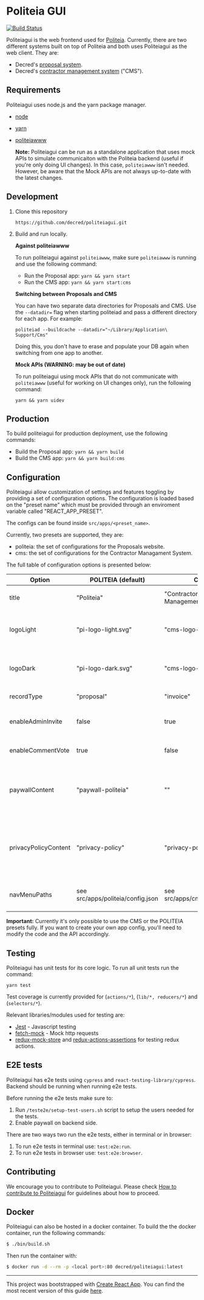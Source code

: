 # Politeia GUI

[![Build Status](https://github.com/decred/politeiagui/workflows/Build%20and%20Test/badge.svg)](https://github.com/decred/politeiagui/actions)

Politeiagui is the web frontend used for [Politeia](https://github.com/decred/politeia). Currently,
there are two different systems built on top of Politeia and both uses Politeiagui as the web client. They are:

- Decred's [proposal system](https://proposals.decred.org/).
- Decred's [contractor management system](https://cms.decred.org/) ("CMS").

## Requirements

Politeiagui uses node.js and the yarn package manager.

- [node](https://nodejs.org/en/download/)
- [yarn](https://yarnpkg.com/en/)
- [politeiawww](https://github.com/decred/politeia)

  **Note:** Politeiagui can be run as a standalone application that uses mock APIs to simulate communicaiton with the Politeia backend (useful if you're only doing UI changes). In this case, `politeiawww` isn't needed. However, be aware that the Mock APIs are not always up-to-date with the latest changes.

## Development

1. Clone this repository

   `https://github.com/decred/politeiagui.git`

2. Build and run locally.

   **Against politeiawww**

   To run politeiagui against `politeiawww`, make sure `politeiawww` is running and use the following command:

   - Run the Proposal app: `yarn && yarn start`
   - Run the CMS app: `yarn && yarn start:cms`

   **Switching between Proposals and CMS**

   You can have two separate data directories for Proposals and CMS. Use the `--datadir=` flag when starting politeiad and pass a different directory for each app. For example:

   `politeiad --buildcache --datadir="~/Library/Application\ Support/Cms"`

   Doing this, you don't have to erase and populate your DB again when switching from one app to another.

   **Mock APIs (WARNING: may be out of date)**

   To run politeiagui using mock APIs that do not communicate with `politeiawww` (useful for working on UI changes only), run the following command:

   `yarn && yarn uidev`

## Production

To build politeiagui for production deployment, use the following commands:

- Build the Proposal app: `yarn && yarn build`
- Build the CMS app: `yarn && yarn build:cms`

## Configuration

Politeiagui allow customization of settings and features toggling by providing a set of configuration options. The configuration is loaded based on the "preset name" which must be
provided through an enviroment variable called "REACT_APP_PRESET".

The configs can be found inside `src/apps/<preset_name>`.

Currently, two presets are supported, they are:

- politeia: the set of configurations for the Proposals website.
- cms: the set of configurations for the Contractor Managament System.

The full table of configuration options is presented below:

| Option               | POLITEIA (default)                | CMS                          | Description                                                                                                      |
| -------------------- | --------------------------------- | ---------------------------- | ---------------------------------------------------------------------------------------------------------------- |
| title                | "Politeia"                        | "Contractor Management"      | The title to be used for the website                                                                             |
| logoLight            | "pi-logo-light.svg"               | "cms-logo-light.svg"         | Indicates what is the name of the light logo file under `src/assets/images`                                      |
| logoDark             | "pi-logo-dark.svg"                | "cms-logo-dark.svg"          | Indicates what is the name of the dark logo file under `src/assets/images`                                       |
| recordType           | "proposal"                        | "invoice"                    | The main record type name                                                                                        |
| enableAdminInvite    | false                             | true                         | To enable or not the UI elements required for admin invite                                                       |
| enableCommentVote    | true                              | false                        | To enable or not the vote on comments                                                                            |
| paywallContent       | "paywall-politeia"                | ""                           | Indicates what is the name of the markdown file under `src/assets/copies` to be used for the paywall copy        |
| privacyPolicyContent | "privacy-policy"                  | "privacy-policy-cms"         | Indicates what is the name of the markdown file under `src/assets/copies` to be used for the privacy policy copy |
| navMenuPaths         | see src/apps/politeia/config.json | see src/apps/cms/config.json | Custom menu paths to be shown in the navigation menu dropdown                                                    |

**Important:** Currently it's only possible to use the CMS or the POLITEIA presets fully. If you want to create your own app config, you'll need to modify the code and the API accordingly.

## Testing

Politeiagui has unit tests for its core logic. To run all unit tests run the command:

    yarn test

Test coverage is currently provided for (`actions/*`), (`lib/*, reducers/*`) and (`selectors/*`).

Relevant libraries/modules used for testing are:

- [Jest](https://facebook.github.io/jest/docs/en/getting-started.html) - Javascript testing
- [fetch-mock](https://www.wheresrhys.co.uk/fetch-mock/) - Mock http requests
- [redux-mock-store](https://github.com/dmitry-zaets/redux-mock-store) and [redux-actions-assertions](https://github.com/redux-things/redux-actions-assertions) for testing redux actions.

## E2E tests

Politeiagui has e2e tests using `cypress` and `react-testing-library/cypress`. Backend should be running when running e2e tests.

Before running the e2e tests make sure to:

 1. Run `/teste2e/setup-test-users.sh` script to setup the users needed for the tests.
 2. Enable paywall on backend side.

There are two ways two run the e2e tests, either in terminal or in browser:

1. To run e2e tests in terminal use: `test:e2e:run`.
2. To run e2e tests in browser use: `test:e2e:browser`. 

## Contributing

We encourage you to contribute to Politeiagui. Please check [How to contribute to Politeiagui](../master/CONTRIBUTING.md) for guidelines about how to proceed.

## Docker

Politeiagui can also be hosted in a docker container. To build the the docker container, run the following commands:

```bash
$ ./bin/build.sh
```

Then run the container with:

```bash
$ docker run -d --rm -p <local port>:80 decred/politeiagui:latest
```

---

This project was bootstrapped with [Create React App](https://github.com/facebookincubator/create-react-app).
You can find the most recent version of this guide [here](https://github.com/facebookincubator/create-react-app/blob/master/packages/react-scripts/template/README.md).
